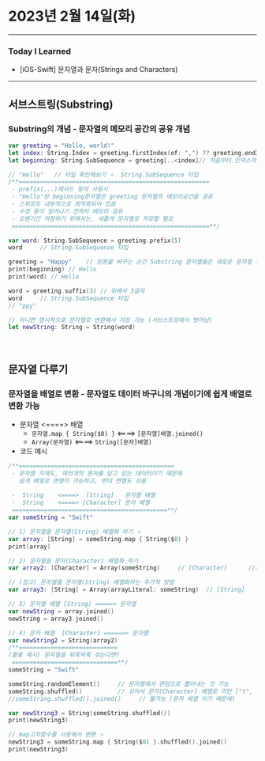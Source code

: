 # 2023년 2월 14일(화)

----

### Today I Learned 

- [iOS-Swift] 문자열과 문자(Strings and Characters)

---

## 서브스트링(Substring)

### Substring의 개념 - 문자열의 메모리 공간의 공유 개념

```swift
var greeting = "Hello, world!"
let index: String.Index = greeting.firstIndex(of: ",") ?? greeting.endIndex    // ,(콤마)의 인덱스
let beginning: String.SubSequence = greeting[..<index]// 처음부터 인덱스까지

// "Hello"   // 타입 확인해보기 ⭐️  String.SubSequence 타입
/**======================================================
 - prefix(...)메서드 등의 사용시
 - "Hello"란 beginning문자열은 greeting 문자열의 메모리공간을 공유
 - 스위프트 내부적으로 최적화되어 있음
 - 수정 등이 일어나기 전까지 메모리 공유
 - 오랜기간 저장하기 위해서는, 새롭게 문자열로 저장할 필요
 ========================================================**/

var word: String.SubSequence = greeting.prefix(5)
word     // String.SubSequence 타입

greeting = "Happy"    // 원본을 바꾸는 순간 Substring 문자열들은 새로운 문자열 공간을 만들어서 저장
print(beginning) // Hello
print(word) // Hello

word = greeting.suffix(3) // 뒤에서 3글자 
word     // String.SubSequence 타입
// "ppy"

// 아니면 명시적으로 문자열로 변환해서 저장 가능 (서브스트링에서 벗어남)
let newString: String = String(word)
```

<br/>

## 문자열 다루기

### 문자열을 배열로 변환 - 문자열도 데이터 바구니의 개념이기에 쉽게 배열로 변환 가능

- 문자열  <====>  배열 
  - `문자열.map { String($0) }` <====>  `[문자열]배열.joined()`
  - `Array(문자열)` <====>  `String([문자]배열)`
- 코드 예시 

```swift
/**============================================
 - 문자열 자체도, 여러개의 문자를 담고 있는 데이터이기 때문에
   쉽게 배열로 변형이 가능하고, 반대 변형도 쉬움
 
 -  String    <====>  [String]   문자열 배열
 -  String    <====> [Character] 문자 배열
 ============================================**/
var someString = "Swift"

// 1) 문자열을 문자열(String) 배열화 하기 ⭐️
var array: [String] = someString.map { String($0) }
print(array)

// 2) 문자열을 문자(Character) 배열화 하기
var array2: [Character] = Array(someString)     // [Character]      //typealias Element = Character

// (참고) 문자열을 문자열(String) 배열화하는 추가적 방법
var array3: [String] = Array(arrayLiteral: someString)  // [String]

// 3) 문자열 배열 [String] =====> 문자열
var newString = array.joined()
newString = array3.joined()

// 4) 문자 배열  [Character] ======> 문자열
var newString2 = String(array2)
/**============================
(활용 예시) 문자열을 뒤죽박죽 섞는다면?
 ==============================**/
someString = "Swift"

someString.randomElement()     // 문자열에서 랜덤으로 뽑아내는 것 가능
someString.shuffled()          // 섞어서 문자(Character) 배열로 리턴 ["t", "i", "w", "S", "f"]
//someString.shuffled().joined()     // 불가능 (문자 배열 이기 때문에)

var newString3 = String(someString.shuffled())
print(newString3)

// map고차함수를 사용해서 변환 ⭐️
newString3 = someString.map { String($0) }.shuffled().joined()
print(newString3)
```

